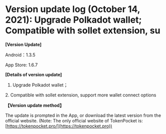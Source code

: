 # Version update log (October 14, 2021): Upgrade Polkadot wallet; Compatible with sollet extension, su

**\[Version Update]**

Android：1.3.5

App Store: 1.6.7

 

**\[Details of version update]**

1. Upgrade Polkadot wallet；

2\.  Compatible with sollet extension, support more wallet connect options

 

**【Version update method】**‌

The update is prompted in the App, or download the latest version from the official website. (Note: The only official website of TokenPocket is: [https://tokenpocket.pro/](https://tokenpocket.pro))
